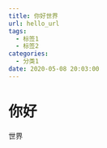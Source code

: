 ```yaml
---
title: 你好世界
url: hello_url
tags:
  - 标签1
  - 标签2
categories:
  - 分类1
date: 2020-05-08 20:03:00
---
```

# 你好
世界

<!-- more -->


